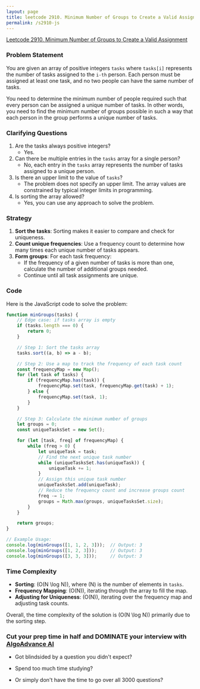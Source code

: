 ```yaml
---
layout: page
title: leetcode 2910. Minimum Number of Groups to Create a Valid Assignment
permalink: /s2910-js
---
```

[Leetcode 2910. Minimum Number of Groups to Create a Valid Assignment](https://algoadvance.github.io/algoadvance/l2910)
### Problem Statement
You are given an array of positive integers `tasks` where `tasks[i]` represents the number of tasks assigned to the `i-th` person. Each person must be assigned at least one task, and no two people can have the same number of tasks. 

You need to determine the minimum number of people required such that every person can be assigned a unique number of tasks. In other words, you need to find the minimum number of groups possible in such a way that each person in the group performs a unique number of tasks.

### Clarifying Questions
1. Are the tasks always positive integers?
    - Yes.
2. Can there be multiple entries in the `tasks` array for a single person?
    - No, each entry in the `tasks` array represents the number of tasks assigned to a unique person.
3. Is there an upper limit to the value of `tasks`?
    - The problem does not specify an upper limit. The array values are constrained by typical integer limits in programming.
4. Is sorting the array allowed?
    - Yes, you can use any approach to solve the problem.

### Strategy
1. **Sort the tasks**: Sorting makes it easier to compare and check for uniqueness.
2. **Count unique frequencies**: Use a frequency count to determine how many times each unique number of tasks appears.
3. **Form groups**: For each task frequency:
   - If the frequency of a given number of tasks is more than one, calculate the number of additional groups needed.
   - Continue until all task assignments are unique.

### Code
Here is the JavaScript code to solve the problem:

```javascript
function minGroups(tasks) {
    // Edge case: if tasks array is empty
    if (tasks.length === 0) {
        return 0;
    }

    // Step 1: Sort the tasks array
    tasks.sort((a, b) => a - b);

    // Step 2: Use a map to track the frequency of each task count
    const frequencyMap = new Map();
    for (let task of tasks) {
        if (frequencyMap.has(task)) {
            frequencyMap.set(task, frequencyMap.get(task) + 1);
        } else {
            frequencyMap.set(task, 1);
        }
    }

    // Step 3: Calculate the minimum number of groups
    let groups = 0;
    const uniqueTasksSet = new Set();

    for (let [task, freq] of frequencyMap) {
        while (freq > 0) {
            let uniqueTask = task;
            // Find the next unique task number
            while (uniqueTasksSet.has(uniqueTask)) {
                uniqueTask += 1;
            }
            // Assign this unique task number
            uniqueTasksSet.add(uniqueTask);
            // Reduce the frequency count and increase groups count
            freq -= 1;
            groups = Math.max(groups, uniqueTasksSet.size);
        }
    }

    return groups;
}

// Example Usage:
console.log(minGroups([1, 1, 2, 3]));  // Output: 3
console.log(minGroups([1, 2, 3]));     // Output: 3
console.log(minGroups([3, 3, 3]));     // Output: 3
```

### Time Complexity
- **Sorting**: \(O(N \log N)\), where \(N\) is the number of elements in `tasks`.
- **Frequency Mapping**: \(O(N)\), iterating through the array to fill the map.
- **Adjusting for Uniqueness**: \(O(N)\), iterating over the frequency map and adjusting task counts.

Overall, the time complexity of the solution is \(O(N \log N)\) primarily due to the sorting step.


### Cut your prep time in half and DOMINATE your interview with [AlgoAdvance AI](https://algoAdvance.com)

- Got blindsided by a question you didn't expect?

- Spend too much time studying?

- Or simply don't have the time to go over all 3000 questions?

